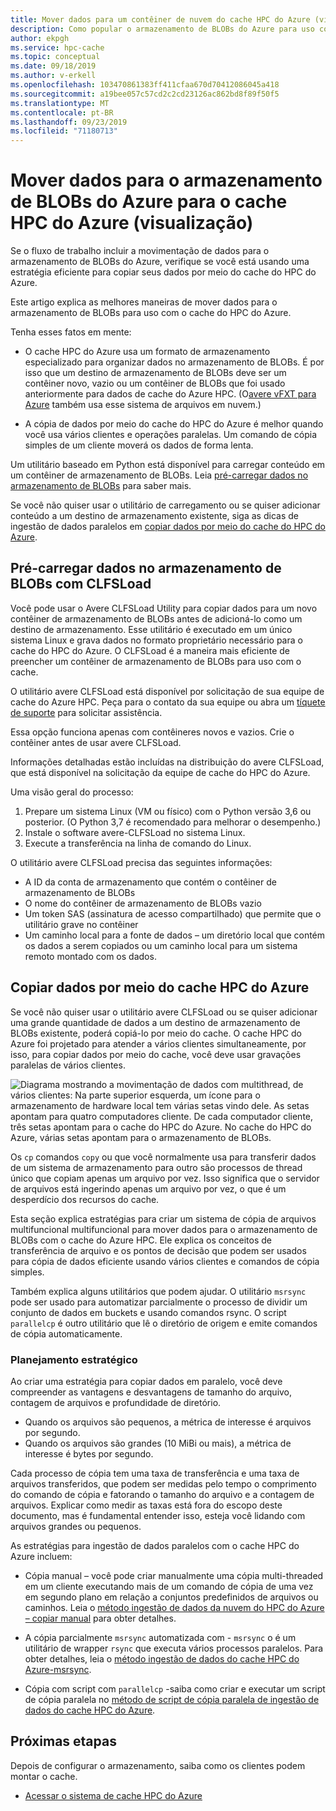 ```yaml
---
title: Mover dados para um contêiner de nuvem do cache HPC do Azure (visualização)
description: Como popular o armazenamento de BLOBs do Azure para uso com o cache HPC do Azure
author: ekpgh
ms.service: hpc-cache
ms.topic: conceptual
ms.date: 09/18/2019
ms.author: v-erkell
ms.openlocfilehash: 103470861383ff411cfaa670d70412086045a418
ms.sourcegitcommit: a19bee057c57cd2c2cd23126ac862bd8f89f50f5
ms.translationtype: MT
ms.contentlocale: pt-BR
ms.lasthandoff: 09/23/2019
ms.locfileid: "71180713"
---
```

# <a name="move-data-to-azure-blob-storage-for-azure-hpc-cache-preview"></a>Mover dados para o armazenamento de BLOBs do Azure para o cache HPC do Azure (visualização)

Se o fluxo de trabalho incluir a movimentação de dados para o armazenamento de BLOBs do Azure, verifique se você está usando uma estratégia eficiente para copiar seus dados por meio do cache do HPC do Azure.

Este artigo explica as melhores maneiras de mover dados para o armazenamento de BLOBs para uso com o cache do HPC do Azure.

Tenha esses fatos em mente:

* O cache HPC do Azure usa um formato de armazenamento especializado para organizar dados no armazenamento de BLOBs. É por isso que um destino de armazenamento de BLOBs deve ser um contêiner novo, vazio ou um contêiner de BLOBs que foi usado anteriormente para dados de cache do Azure HPC. (O[avere vFXT para Azure](https://azure.microsoft.com/services/storage/avere-vfxt/) também usa esse sistema de arquivos em nuvem.)

* A cópia de dados por meio do cache do HPC do Azure é melhor quando você usa vários clientes e operações paralelas. Um comando de cópia simples de um cliente moverá os dados de forma lenta.

Um utilitário baseado em Python está disponível para carregar conteúdo em um contêiner de armazenamento de BLOBs. Leia [pré-carregar dados no armazenamento de BLOBs](#pre-load-data-in-blob-storage-with-clfsload) para saber mais.

Se você não quiser usar o utilitário de carregamento ou se quiser adicionar conteúdo a um destino de armazenamento existente, siga as dicas de ingestão de dados paralelos em [copiar dados por meio do cache do HPC do Azure](#copy-data-through-the-azure-hpc-cache). 

## <a name="pre-load-data-in-blob-storage-with-clfsload"></a>Pré-carregar dados no armazenamento de BLOBs com CLFSLoad

Você pode usar o <!--[Avere CLFSLoad](https://aka.ms/avere-clfsload)--> Avere CLFSLoad Utility para copiar dados para um novo contêiner de armazenamento de BLOBs antes de adicioná-lo como um destino de armazenamento. Esse utilitário é executado em um único sistema Linux e grava dados no formato proprietário necessário para o cache do HPC do Azure. O CLFSLoad é a maneira mais eficiente de preencher um contêiner de armazenamento de BLOBs para uso com o cache.

O utilitário avere CLFSLoad está disponível por solicitação de sua equipe de cache do Azure HPC. Peça para o contato da sua equipe ou abra um [tíquete de suporte](hpc-cache-support-ticket.md) para solicitar assistência.

Essa opção funciona apenas com contêineres novos e vazios. Crie o contêiner antes de usar avere CLFSLoad.

Informações detalhadas estão incluídas na distribuição do avere CLFSLoad, que está disponível na solicitação da equipe de cache do HPC do Azure. <!-- [Avere CLFSLoad readme](https://github.com/microsoft/Avere-CLFSLoad/blob/master/README.md). --><!-- caution literal link -->

Uma visão geral do processo:

1. Prepare um sistema Linux (VM ou físico) com o Python versão 3,6 ou posterior. (O Python 3,7 é recomendado para melhorar o desempenho.)
1. Instale o software avere-CLFSLoad no sistema Linux.
1. Execute a transferência na linha de comando do Linux.

O utilitário avere CLFSLoad precisa das seguintes informações:

* A ID da conta de armazenamento que contém o contêiner de armazenamento de BLOBs
* O nome do contêiner de armazenamento de BLOBs vazio
* Um token SAS (assinatura de acesso compartilhado) que permite que o utilitário grave no contêiner
* Um caminho local para a fonte de dados – um diretório local que contém os dados a serem copiados ou um caminho local para um sistema remoto montado com os dados.

<!-- The requirements are explained in detail in the [Avere CLFSLoad readme](https://aka.ms/avere-clfsload). -->

## <a name="copy-data-through-the-azure-hpc-cache"></a>Copiar dados por meio do cache HPC do Azure

Se você não quiser usar o utilitário avere CLFSLoad ou se quiser adicionar uma grande quantidade de dados a um destino de armazenamento de BLOBs existente, poderá copiá-lo por meio do cache. O cache HPC do Azure foi projetado para atender a vários clientes simultaneamente, por isso, para copiar dados por meio do cache, você deve usar gravações paralelas de vários clientes.

![Diagrama mostrando a movimentação de dados com multithread, de vários clientes: Na parte superior esquerda, um ícone para o armazenamento de hardware local tem várias setas vindo dele. As setas apontam para quatro computadores cliente. De cada computador cliente, três setas apontam para o cache do HPC do Azure. No cache do HPC do Azure, várias setas apontam para o armazenamento de BLOBs.](media/hpc-cache-parallel-ingest.png) 

Os ``cp`` comandos ``copy`` ou que você normalmente usa para transferir dados de um sistema de armazenamento para outro são processos de thread único que copiam apenas um arquivo por vez. Isso significa que o servidor de arquivos está ingerindo apenas um arquivo por vez, o que é um desperdício dos recursos do cache.

Esta seção explica estratégias para criar um sistema de cópia de arquivos multifuncional multifuncional para mover dados para o armazenamento de BLOBs com o cache do Azure HPC. Ele explica os conceitos de transferência de arquivo e os pontos de decisão que podem ser usados para cópia de dados eficiente usando vários clientes e comandos de cópia simples.

Também explica alguns utilitários que podem ajudar. O utilitário ``msrsync`` pode ser usado para automatizar parcialmente o processo de dividir um conjunto de dados em buckets e usando comandos rsync. O script ``parallelcp`` é outro utilitário que lê o diretório de origem e emite comandos de cópia automaticamente.

### <a name="strategic-planning"></a>Planejamento estratégico

Ao criar uma estratégia para copiar dados em paralelo, você deve compreender as vantagens e desvantagens de tamanho do arquivo, contagem de arquivos e profundidade de diretório.

* Quando os arquivos são pequenos, a métrica de interesse é arquivos por segundo.
* Quando os arquivos são grandes (10 MiBi ou mais), a métrica de interesse é bytes por segundo.

Cada processo de cópia tem uma taxa de transferência e uma taxa de arquivos transferidos, que podem ser medidas pelo tempo o comprimento do comando de cópia e fatorando o tamanho do arquivo e a contagem de arquivos. Explicar como medir as taxas está fora do escopo deste documento, mas é fundamental entender isso, esteja você lidando com arquivos grandes ou pequenos.

As estratégias para ingestão de dados paralelos com o cache HPC do Azure incluem:

* Cópia manual – você pode criar manualmente uma cópia multi-threaded em um cliente executando mais de um comando de cópia de uma vez em segundo plano em relação a conjuntos predefinidos de arquivos ou caminhos. Leia o [método ingestão de dados da nuvem do HPC do Azure – copiar manual](hpc-cache-ingest-manual.md) para obter detalhes.

* A cópia parcialmente ``msrsync`` automatizada com  -  ``msrsync`` o é um utilitário de wrapper ``rsync`` que executa vários processos paralelos. Para obter detalhes, leia o [método ingestão de dados do cache HPC do Azure-msrsync](hpc-cache-ingest-msrsync.md).

* Cópia com script com ``parallelcp`` -saiba como criar e executar um script de cópia paralela no [método de script de cópia paralela de ingestão de dados do cache HPC do Azure](hpc-cache-ingest-parallelcp.md).

## <a name="next-steps"></a>Próximas etapas

Depois de configurar o armazenamento, saiba como os clientes podem montar o cache.

* [Acessar o sistema de cache HPC do Azure](hpc-cache-mount.md)
